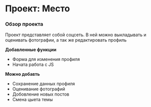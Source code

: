 # Проект: Место

### Обзор проекта

Проект представляет собой соцсеть. В ней можно выкладывать и оценивать фотографии, а так же редактировать профиль

**Добавленные функции**

* Форма для изменения профиля
* Начата работа с JS

**Можно добавть**

* Сохранение данных профиля
* Оценивание фотографий
* Добовление новых постов
* Смена цыета темы